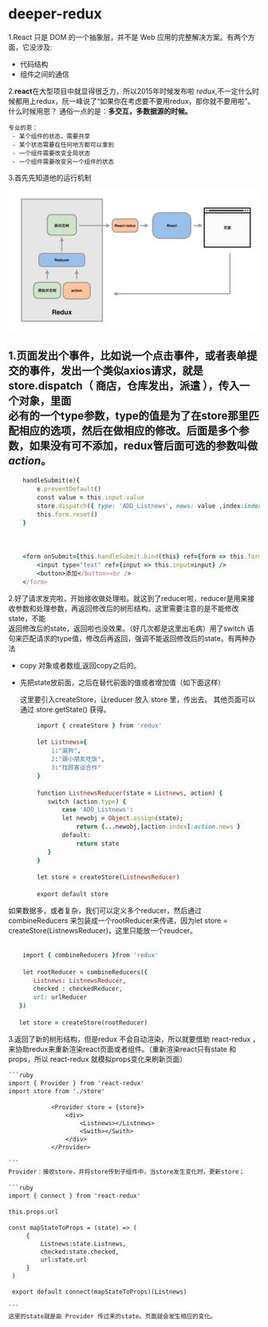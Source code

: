 # deeper-redux
 1.React 只是 DOM 的一个抽象层，并不是 Web 应用的完整解决方案。有两个方面，它没涉及:

 - 代码结构
 - 组件之间的通信

 2.**react**在大型项目中就显得很乏力，所以2015年时候发布啦 <em>redux</em>,不一定什么时候都用上redux，阮一峰说了“如果你在考虑要不要用redux，那你就不要用啦”。
    什么时候用恩？
    通俗一点的是：<strong>多交互，多数据源的时候。</strong>

    专业的恩：
     - 某个组件的状态，需要共享
     - 某个状态需要在任何地方都可以拿到
     - 一个组件需要改变全局状态
     - 一个组件需要改变另一个组件的状态

 3.首先先知道他的运行机制  

 ![运行机制](./src/redux.jpg)

1.页面发出个事件，比如说一个点击事件，或者表单提交的事件，发出一个类似axios请求，就是store.dispatch（ 商店，仓库发出，派遣 ），传入一个对象，里面<br>
必有的一个type参数，type的值是为了在store那里匹配相应的选项，然后在做相应的修改。后面是多个参数，如果没有可不添加，redux管后面可选的参数叫做<em>action</em>。
 ---
```ruby
    handleSubmit(e){
        e.preventDefault()
        const value = this.input.value
        store.dispatch({ type: 'ADD_Listnews', news: value ,index:index})
        this.form.reset()
    }



    <form onSubmit={this.handleSubmit.bind(this} ref={form => this.form=form}>
        <input type="text" ref={input => this.input=input} />
        <button>添加</button><br />
    </form>

```
2.好了请求发完啦，开始接收做处理啦。就这到了reducer啦，reducer是用来接收参数和处理参数，再返回修改后的树形结构。这里需要注意的是不能修改state，不能
<br>返回修改后的state，返回啦也没效果。（好几次都是这里出毛病）用了switch 语句来匹配请求的type值，修改后再返回，强调不能返回修改后的state。有两种办法
- copy 对象或者数组,返回copy之后的。
- 先把state放前面，之后在替代前面的值或者增加值（如下面这样）

    这里要引入createStore，让reducer 放入 store 里，传出去。 其他页面可以通过 store.getState() 获得。
```ruby
        import { createStore } from 'redux'

        let Listnews={
            1:"遛狗",
            2:"跟小朋友吃饭",
            3:"找顾客谈合作"
        }

        function ListnewsReducer(state = Listnews, action) {
           switch (action.type) {
               case 'ADD_Listnews':
               let newobj = Object.assign(state);
                   return {...newobj,[action.index]:action.news }
               default:
                   return state
           }
        }

        let store = createStore(ListnewsReducer)

        export default store
```
如果数据多，或者复杂，我们可以定义多个reducer，然后通过 combineReducers 来包装成一个rootReducer来传递，因为let store = createStore(ListnewsReducer)，这里只能放一个reudcer。

```ruby

    import { combineReducers }from 'redux'

    let rootReducer = combineReducers({
       Listnews: ListnewsReducer,
       checked : checkedReducer,
       url: urlReducer
   })

   let store = createStore(rootReducer)
```
3.返回了新的树形结构，但是redux 不会自动渲染，所以就要借助 react-redux ，来协助redux来重新渲染react页面或者组件。（重新渲染react只有state 和
<br>props，所以 react-redux 就模拟props变化来刷新页面）

    ```ruby
    import { Provider } from 'react-redux'
    import store from './store'

                <Provider store = {store}>
                    <div>
                        <Listnews></Listnews>
                        <Swith></Swith>
                    </div>
                </Provider>

    ```
    Provider：接收store，并将store传到子组件中，当store发生变化时，更新store；

    ```ruby
    import { connect } from 'react-redux'

    this.props.url

    const mapStateToProps = (state) => (
         {
             Listnews:state.Listnews,
             checked:state.checked,
             url:state.url
         }
     )

     export default connect(mapStateToProps)(Listnews)

    ```
    这里的state就是由 Provider 传过来的state。页面就会发生相应的变化。
